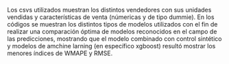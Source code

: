Los csvs utilizados muestran los distintos vendedores con sus unidades vendidas y características de venta (númericas y de tipo dummie). En los códigos se muestran los distintos tipos de modelos utilizados con el fin de realizar una comparación óptima de modelos reconocidos en el campo de las predicciones, mostrando que el modelo combinado con control sintético y modelos de amchine larning (en específico xgboost) resultó mostrar los menores índices de WMAPE y RMSE.
